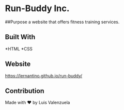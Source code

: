 # Run-Buddy Inc.

##Purpose
a website that offers fitness training services.

## Built With
*HTML
*CSS

## Website
https://lernantino.github.io/run-buddy/

## Contribution
Made with ❤️ by Luis Valenzuela
